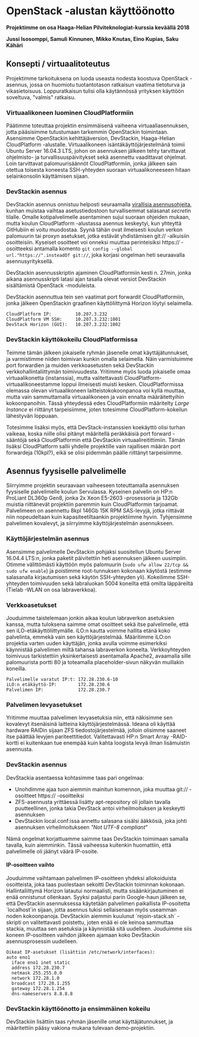 # OpenStack -alustan käyttöönotto
**Projektimme on osa Haaga-Helian Pilviteknologiat-kurssia keväällä 2018**

**Jussi Isosomppi, Samuli Kinnunen, Mikko Knutas, Eino Kupias, Saku Kähäri**

## Konsepti / virtuaalitoteutus

Projektimme tarkoituksena on luoda useasta nodesta koostuva OpenStack -asennus, jossa on huomiotu tuotantotason ratkaisun vaatima tietoturva ja vikasietoisuus. Loppuratkaisun tulisi olla käytännössä yrityksen käyttöön soveltuva, "valmis" ratkaisu.

### Virtuaalikoneen luominen CloudPlatformiin

Päätimme toteuttaa projektin ensimmäisenä vaiheena virtuaaliasennuksen, jotta pääsisimme tutustumaan tarkemmin OpenStackin toimintaan. Asensimme OpenStackin kehittäjäversion, DevStackin, Haaga-Helian CloudPlatform -alustalle. Virtuaalikoneen isäntäkäyttöjärjestelmänä toimii Ubuntu Server 16.04.3 LTS, johon on asennuksen jälkeen tehty tarvittavat ohjelmisto- ja turvallisuuspäivitykset sekä asennettu vaadittavat ohjelmat. Loin tarvittavat palomuurisäännöt CloudPlatformiin, jonka jälkeen sain otettua toisesta koneesta SSH-yhteyden suoraan virtuaalikoneeseen hitaan selainkonsolin käyttämisen sijaan.

### DevStackin asennus

DevStackin asennus onnistuu helposti seuraamalla [virallisia asennusohjeita](https://docs.openstack.org/devstack/latest/), kunhan muistaa vaihtaa asetustiedostoon turvallisemmat salasanat *secret*in tilalle. Omalle kotipalvelimelle asentaminen sujui suoraan ohjeiden mukaan, mutta koulun CloudPlatform -alustassa asennus keskeytyi, kun yhteyttä GitHubiin ei voitu muodostaa. Syynä tähän ovat ilmeisesti koulun verkon palomuurin tai proxyn asetukset, jotka estävät yhdistämisen git:// -alkuisiin osoitteisiin. Kyseiset osoitteet voi onneksi muuttaa perinteisiksi https:// -osoitteeksi antamalla komento `git config --global url."https://".insteadOf git://`, joka korjasi ongelman heti seuraavalla asennusyrityksellä.

DevStackin asennusskriptin ajaminen CloudPlatformiin kesti n. 27min, jonka aikana asennusskripti latasi ajan tasalla olevat versiot DevStackin sisältämistä OpenStack -moduleista.

DevStackin asennuttua tein sen vaatimat port forwardit CloudPlatformiin, jonka jälkeen OpenStackin graafinen käyttöliittymä Horizon löytyi selaimella.

```
CloudPlatform IP:         10.207.3.232
CloudPlatform VM SSH:     10.207.3.232:1001
DevStack Horizon (GUI):   10.207.3.232:1002
```

### DevStackin käyttökokeilu CloudPlatformissa

Teimme tämän jälkeen jokaiselle ryhmän jäsenelle omat käyttäjätunnukset, ja varmistimme niiden toimivan kunkin omalla selaimella. Näin varmistuimme port forwardien ja muiden verkkoasetusten sekä DevStackin verkkohallintaliittymän toimivuudesta. Yritimme myös luoda jokaiselle omaa virtuaalikonetta (instanssia), mutta valitettavasti CloudPlatform-virtuaalikoneestamme loppui ilmeisesti muisti kesken. CloudPlatformissa olemassa olevan virtuaalikoneen laitteistokokoonpanoa voi kyllä muuttaa, mutta vain sammuttamalla virtuaalikoneen ja vain ennalta määräitettyihin kokoonpanoihin. Tässä yhteydessä edes CloudPlatformiin määritelty *Large Instance* ei riittänyt tarpeisiimme, joten totesimme CloudPlatform-kokeilun lähestyvän loppuaan.  

Totesimme lisäksi myös, että DevStack-instanssien koekäyttö olisi turhan vaikeaa, koska niille olisi pitänyt määritellä peräkkäisiä port forward -sääntöjä sekä CloudPlatformin että DevStackin virtuaalireitittimiin. Tämän lisäksi CloudPlatform sallii yhdelle projektille vain rajallisen määrän port forwardeja (10kpl?), eikä se olisi pidemmän päälle riittänyt tarpeisiimme.

## Asennus fyysiselle palvelimelle

Siirryimme projektin seuraavaan vaiheeseen toteuttamalla asennuksen fyysiselle palvelimelle koulun Servulassa. Kyseinen palvelin on HP:n ProLiant DL360p Gen8, jonka 2x Xeon E5-2603 -prosessoria ja 132Gb muistia riittänevät projektiin paremmin kuin CloudPlatformin tarjoamat. Palvelimeen on asennettu 8kpl 146Gb 15K RPM SAS-levyjä, jotka riittävät niin nopeudeltaan kuin kapasiteetiltaankin projektiimme hyvin. Tyhjensimme palvelimen kovalevyt, ja siirryimme käyttöjärjestelmän asennukseen.

### Käyttöjärjestelmän asennus

Asensimme palvelimelle DevStackin pohjaksi suositellun Ubuntu Server 16.04.4 LTS:n, jonka paketit päivitettiin heti asennuksen jälkeen uusimpiin. Otimme välittömästi käyttöön myös palomuurin (`sudo ufw allow 22/tcp && sudo ufw enable`) ja poistimme root-tunnuksen kokonaan käytöstä (estimme salasanalla kirjautumisen sekä käytön SSH-yhteyden yli). Kokeilimme SSH-yhteyden toimivuuden sekä labraluokan 5004 koneilta että omilta läppäreiltä (Tielab -WLAN on osa labraverkkoa).

### Verkkoasetukset

Jouduimme taistelemaan jonkin aikaa koulun labraverkon asetuksien kanssa, mutta tuloksena saimme omat osoitteet sekä itse palvelimelle, että sen iLO-etäkäyttöliittymälle. iLO:n kautta voimme hallita etänä koko palvelinta, emmekä vain sen käyttöjärjestelmää. Määritimme iLO:on projektia varten uuden käyttäjän, jonka avulla voimme esimerkiksi käynnistää palvelimen miltä tahansa labraverkon koneelta. Verkkoyhteyden toimivuus tarkistettiin yksinkertaisesti asentamalla Apache2, avaamalla sille palomuurista portti 80 ja toteamalla placeholder-sivun näkyvän muillakin koneilla.

```
Palvelimelle varatut IP:t: 172.28.230.6-10
iLO:n etäkäyttö-IP:        172.28.230.6
Palvelimen IP:             172.28.230.7
```

### Palvelimen levyasetukset

Yritimme muuttaa palvelimen levyasetuksia niin, että näkisimme sen kovalevyt itsenäisinä laitteina käyttöjärjestelmässä. Ideana oli käyttää hardware RAIDin sijaan ZFS tiedostojärjestelmää, jolloin olisimme saaneet itse päättää levyjen pariteettitiedot. Valitettavasti HP:n Smart Array -RAID-kortti ei kuitenkaan tue enempää kuin kahta loogista levyä ilman lisämuistin asennusta. 

### DevStackin asennus

DevStackia asentaessa kohtasimme taas pari ongelmaa:
* Unohdimme ajaa tuon aiemmin mainitun komennon, joka muuttaa git:// -osoitteet https:// -osoitteiksi
* ZFS-asennusta yrittäessä lisätty apt-repository oli jollain tavalla puutteellinen, jonka takia DevStack antoi virheilmoituksen ja keskeytti asennuksen
* DevStackin local.conf:issa annettu salasana sisälsi ääkkösiä, joka johti asennuksen virheilmoitukseen *"Not UTF-8 compliant"*

Nämä ongelmat korjattuamme saimme taas DevStackin toimimaan samalla tavalla, kuin aiemminkin. Tässä vaiheessa kuitenkin huomattiin, että palvelimelle oli jäänyt väärä IP-osoite.

#### IP-osoitteen vaihto

Jouduimme vaihtamaan palvelimen IP-osoitteen yhdeksi allokoiduista osoitteista, joka taas puolestaan sekoitti DevStackin toiminnan kokonaan. Hallintaliittymä Horizon latautui normaalisti, mutta sisäänkirjautuminen ei enää onnistunut ollenkaan. Syyksi paljastui parin Google-haun jälkeen se, että DevStackin asennuksessa käytetään palvelimen paikallista IP-osoitetta ´localhost´in sijaan, jotta asennus tukisi sellaisenaan myös useamman noden kokoonpanoja. DevStackiin aiemmin kuulunut ´rejoin-stack.sh´ -skripti on valitettavasti poistettu, joten enää ei ole keinoa sammuttaa stackia, muuttaa sen asetuksia ja käynnistää sitä uudelleen. Jouduimme siis koneen IP-osoitteen vaihdon jälkeen ajamaan koko DevStackin asennusprosessin uudelleen. 

```
Oikeat IP-asetukset (lisättiin /etc/network/interfaces):
auto eno1
  iface eno1 inet static
  address 172.28.230.7
  netmask 255.255.0.0
  network 172.28.1.0
  broadcast 172.28.1.255
  gateway 172.28.1.254
  dns-nameservers 8.8.8.8
```

### DevStackin käyttöönotto ja ensimmäinen kokeilu

DevStackiin lisättiin taas ryhmän jäsenille omat käyttäjätunnukset, ja määritettiin pääsy vakiona mukana tulevaan demo-projektiin.
